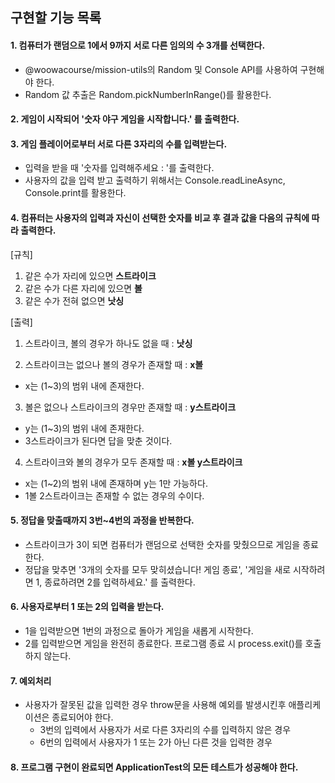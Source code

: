## 구현할 기능 목록
#### 1. 컴퓨터가 랜덤으로 1에서 9까지 서로 다른 임의의 수 3개를 선택한다.
- @woowacourse/mission-utils의 Random 및 Console API를 사용하여 구현해야 한다.
- Random 값 추출은 Random.pickNumberInRange()를 활용한다.

#### 2. 게임이 시작되어 '숫자 야구 게임을 시작합니다.' 를 출력한다.

#### 3. 게임 플레이어로부터 서로 다른 3자리의 수를 입력받는다.
- 입력을 받을 때 '숫자를 입력해주세요 : '를 출력한다.
- 사용자의 값을 입력 받고 출력하기 위해서는 Console.readLineAsync, Console.print를 활용한다.

#### 4. 컴퓨터는 사용자의 입력과 자신이 선택한 숫자를 비교 후 결과 값을 다음의 규칙에 따라 출력한다.

[규칙]
1) 같은 수가 자리에 있으면 **스트라이크**
2) 같은 수가 다른 자리에 있으면 **볼**
3) 같은 수가 전혀 없으면 **낫싱**

[출력]
1) 스트라이크, 볼의 경우가 하나도 없을 때 : **낫싱**

2) 스트라이크는 없으나 볼의 경우가 존재할 때 : **x볼**
- x는 (1~3)의 범위 내에 존재한다.

3) 볼은 없으나 스트라이크의 경우만 존재할 때 : **y스트라이크**
- y는 (1~3)의 범위 내에 존재한다. 
- 3스트라이크가 된다면 답을 맞춘 것이다.

4) 스트라이크와 볼의 경우가 모두 존재할 때 : **x볼 y스트라이크**
- x는 (1~2)의 범위 내에 존재하며 y는 1만 가능하다.
- 1볼 2스트라이크는 존재할 수 없는 경우의 수이다.

#### 5. 정답을 맞출때까지 3번~4번의 과정을 반복한다.
- 스트라이크가 3이 되면 컴퓨터가 랜덤으로 선택한 숫자를 맞췄으므로 게임을 종료한다.
- 정답을 맞추면 '3개의 숫자를 모두 맞히셨습니다! 게임 종료', '게임을 새로 시작하려면 1, 종료하려면 2를 입력하세요.' 를 출력한다.

#### 6. 사용자로부터 1 또는 2의 입력을 받는다.
- 1을 입력받으면 1번의 과정으로 돌아가 게임을 새롭게 시작한다.
- 2를 입력받으면 게임을 완전히 종료한다. 프로그램 종료 시 process.exit()를 호출하지 않는다.

#### 7. 예외처리
- 사용자가 잘못된 값을 입력한 경우 throw문을 사용해 예외를 발생시킨후 애플리케이션은 종료되어야 한다.
    - 3번의 입력에서 사용자가 서로 다른 3자리의 수를 입력하지 않은 경우
    - 6번의 입력에서 사용자가 1 또는 2가 아닌 다른 것을 입력한 경우


#### 8. 프로그램 구현이 완료되면 ApplicationTest의 모든 테스트가 성공해야 한다.